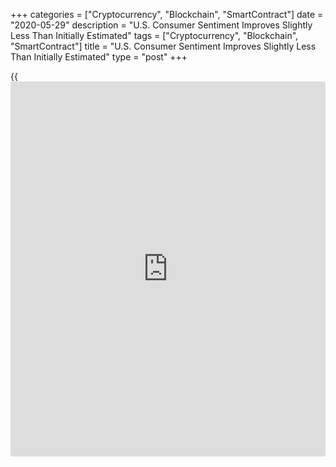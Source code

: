 +++
categories = ["Cryptocurrency", "Blockchain", "SmartContract"]
date = "2020-05-29"
description = "U.S. Consumer Sentiment Improves Slightly Less Than Initially Estimated"
tags = ["Cryptocurrency", "Blockchain", "SmartContract"]
title = "U.S. Consumer Sentiment Improves Slightly Less Than Initially Estimated"
type = "post"
+++

{{<iframe id="large-banner" src="https://www.bounty.group/#slide=22.0" width="100%" height="600" scrolling="no" style="border: 0px solid rgb(216, 221, 230); border-radius: 3px;">}}

Revised data released by the University of Michigan on Friday showed
consumer sentiment in the U.S. improved by slightly less initially
estimated in the month of May.

The report showed the consumer sentiment index for May was downwardly
revised to 72.3 from the preliminary reading of 73.7. Economists had
expected the index to be upwardly revised to 74.0.

Despite the unexpected downward revision, the consumer sentiment index
is still above the April reading of 71.8.

"Consumer sentiment has remained largely unchanged during the past two
months, with the final May estimate just a half index point above the
April reading," said Surveys of Consumers chief economist Richard
Curtin.

He added, "The CARES relief checks and higher unemployment payments have
helped to stem economic hardship, but those programs have not acted to
stimulate discretionary spending due to uncertainty about the future
course of the pandemic."

The slight uptick by the consumer sentiment index came as the current
economic conditions index jumped to 82.3 in May from 74.3 in April.

On the other hand, the report showed the index of consumer expectations
slumped to 65.9 in May from 70.1 in the previous month.

One-year inflation expectations surged up to 3.2 percent in May from 2.1
percent in April, while five-year inflation expectations rose to 2.7
percent from 2.5 percent.

For comments and feedback [contact](https://www.playgroundfx.com/contact/): editorial@rtt[news](https://www.letsplayfx.com/blog/forex-news-website/).com

[Forex News][1]

   1. www.rtt[news](https://www.letsplayfx.com/blog/forex-news-website/).com/Content/Forex.aspx
